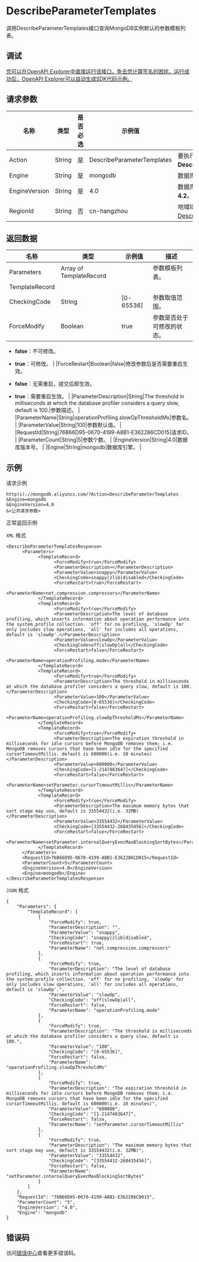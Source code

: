 # DescribeParameterTemplates

调用DescribeParameterTemplates接口查询MongoDB实例默认的参数模板列表。

## 调试

[您可以在OpenAPI Explorer中直接运行该接口，免去您计算签名的困扰。运行成功后，OpenAPI Explorer可以自动生成SDK代码示例。](https://api.aliyun.com/#product=Dds&api=DescribeParameterTemplates&type=RPC&version=2015-12-01)

## 请求参数

|名称|类型|是否必选|示例值|描述|
|--|--|----|---|--|
|Action|String|是|DescribeParameterTemplates|要执行的操作，取值：**DescribeParameterTemplates**。 |
|Engine|String|是|mongodb|数据库引擎，取值：**mongodb**。 |
|EngineVersion|String|是|4.0|数据库版本号。取值：**3.4**、**4.0**或**4.2**。 |
|RegionId|String|否|cn-hangzhou|地域ID，您可以调用[DescribeRegions](~~61933~~)查询。 |

## 返回数据

|名称|类型|示例值|描述|
|--|--|---|--|
|Parameters|Array of TemplateRecord| |参数模板列表。 |
|TemplateRecord| | | |
|CheckingCode|String|\[0-65536\]|参数取值范围。 |
|ForceModify|Boolean|true|参数是否处于可修改的状态。

 -   **false**：不可修改。
-   **true**：可修改。 |
|ForceRestart|Boolean|false|修改参数后是否需要重启生效。

 -   **false**：无需重启，提交后即生效。
-   **true**：需要重启生效。 |
|ParameterDescription|String|The threshold in milliseconds at which the database profiler considers a query slow, default is 100.|参数描述。 |
|ParameterName|String|operationProfiling.slowOpThresholdMs|参数名。 |
|ParameterValue|String|100|参数默认值。 |
|RequestId|String|76B66D95-0670-4199-A8B1-E362286CD015|请求ID。 |
|ParameterCount|String|5|参数个数。 |
|EngineVersion|String|4.0|数据库版本号。 |
|Engine|String|mongodb|数据库引擎。 |

## 示例

请求示例

```
http(s)://mongodb.aliyuncs.com/?Action=DescribeParameterTemplates
&Engine=mongodb
&EngineVersion=4.0
&<公共请求参数>
```

正常返回示例

`XML` 格式

```
<DescribeParameterTemplatesResponse>
	  <Parameters>
		    <TemplateRecord>
			      <ForceModify>true</ForceModify>
			      <ParameterDescription></ParameterDescription>
			      <ParameterValue>snappy</ParameterValue>
			      <CheckingCode>snappy|zlib|disabled</CheckingCode>
			      <ForceRestart>true</ForceRestart>
			      <ParameterName>net.compression.compressors</ParameterName>
		    </TemplateRecord>
		    <TemplateRecord>
			      <ForceModify>true</ForceModify>
			      <ParameterDescription>The level of database profiling, which inserts information about operation performance into the system.profile collection. 'off' for no profiling, 'slowOp' for only includes slow operations, 'all' for includes all operations, default is 'slowOp'.</ParameterDescription>
			      <ParameterValue>slowOp</ParameterValue>
			      <CheckingCode>off|slowOp|all</CheckingCode>
			      <ForceRestart>false</ForceRestart>
			      <ParameterName>operationProfiling.mode</ParameterName>
		    </TemplateRecord>
		    <TemplateRecord>
			      <ForceModify>true</ForceModify>
			      <ParameterDescription>The threshold in milliseconds at which the database profiler considers a query slow, default is 100.</ParameterDescription>
			      <ParameterValue>100</ParameterValue>
			      <CheckingCode>[0-65536]</CheckingCode>
			      <ForceRestart>false</ForceRestart>
			      <ParameterName>operationProfiling.slowOpThresholdMs</ParameterName>
		    </TemplateRecord>
		    <TemplateRecord>
			      <ForceModify>true</ForceModify>
			      <ParameterDescription>The expiration threshold in milliseconds for idle cursors before MongoDB removes them; i.e. MongoDB removes cursors that have been idle for the specified cursorTimeoutMillis. default is 600000(i.e. 10 minutes)</ParameterDescription>
			      <ParameterValue>600000</ParameterValue>
			      <CheckingCode>[1-2147483647]</CheckingCode>
			      <ForceRestart>false</ForceRestart>
			      <ParameterName>setParameter.cursorTimeoutMillis</ParameterName>
		    </TemplateRecord>
		    <TemplateRecord>
			      <ForceModify>true</ForceModify>
			      <ParameterDescription>The maximum memory bytes that sort stage may use, default is 33554432(i.e. 32MB)</ParameterDescription>
			      <ParameterValue>33554432</ParameterValue>
			      <CheckingCode>[33554432-268435456]</CheckingCode>
			      <ForceRestart>false</ForceRestart>
			      <ParameterName>setParameter.internalQueryExecMaxBlockingSortBytes</ParameterName>
		    </TemplateRecord>
	  </Parameters>
	  <RequestId>76B66D95-0670-4199-A8B1-E362286CD015</RequestId>
	  <ParameterCount>5</ParameterCount>
	  <EngineVersion>4.0</EngineVersion>
	  <Engine>mongodb</Engine>
</DescribeParameterTemplatesResponse>
```

`JSON` 格式

```
{
	"Parameters": {
		"TemplateRecord": [
			{
				"ForceModify": true,
				"ParameterDescription": "",
				"ParameterValue": "snappy",
				"CheckingCode": "snappy|zlib|disabled",
				"ForceRestart": true,
				"ParameterName": "net.compression.compressors"
			},
			{
				"ForceModify": true,
				"ParameterDescription": "The level of database profiling, which inserts information about operation performance into the system.profile collection. 'off' for no profiling, 'slowOp' for only includes slow operations, 'all' for includes all operations, default is 'slowOp'.",
				"ParameterValue": "slowOp",
				"CheckingCode": "off|slowOp|all",
				"ForceRestart": false,
				"ParameterName": "operationProfiling.mode"
			},
			{
				"ForceModify": true,
				"ParameterDescription": "The threshold in milliseconds at which the database profiler considers a query slow, default is 100.",
				"ParameterValue": "100",
				"CheckingCode": "[0-65536]",
				"ForceRestart": false,
				"ParameterName": "operationProfiling.slowOpThresholdMs"
			},
			{
				"ForceModify": true,
				"ParameterDescription": "The expiration threshold in milliseconds for idle cursors before MongoDB removes them; i.e. MongoDB removes cursors that have been idle for the specified cursorTimeoutMillis. default is 600000(i.e. 10 minutes)",
				"ParameterValue": "600000",
				"CheckingCode": "[1-2147483647]",
				"ForceRestart": false,
				"ParameterName": "setParameter.cursorTimeoutMillis"
			},
			{
				"ForceModify": true,
				"ParameterDescription": "The maximum memory bytes that sort stage may use, default is 33554432(i.e. 32MB)",
				"ParameterValue": "33554432",
				"CheckingCode": "[33554432-268435456]",
				"ForceRestart": false,
				"ParameterName": "setParameter.internalQueryExecMaxBlockingSortBytes"
			}
		]
	},
	"RequestId": "76B66D95-0670-4199-A8B1-E362286CD015",
	"ParameterCount": "5",
	"EngineVersion": "4.0",
	"Engine": "mongodb"
}
```

## 错误码

访问[错误中心](https://error-center.alibabacloud.com/status/product/Dds)查看更多错误码。

